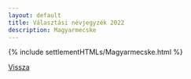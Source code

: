 ```yaml
---
layout: default
title: Választási névjegyzék 2022
description: Magyarmecske
---
```


{% include settlementHTMLs/Magyarmecske.html %}

[Vissza](./)